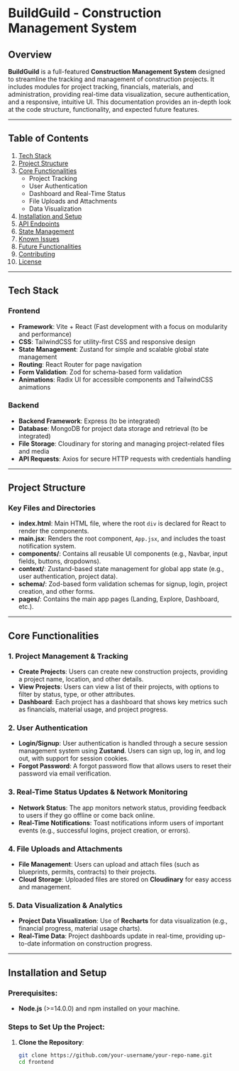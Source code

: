 # BuildGuild - Construction Management System

## Overview

**BuildGuild** is a full-featured **Construction Management System** designed to streamline the tracking and management of construction projects. It includes modules for project tracking, financials, materials, and administration, providing real-time data visualization, secure authentication, and a responsive, intuitive UI. This documentation provides an in-depth look at the code structure, functionality, and expected future features.

---

## Table of Contents

1. [Tech Stack](#tech-stack)
2. [Project Structure](#project-structure)
3. [Core Functionalities](#core-functionalities)
   - Project Tracking
   - User Authentication
   - Dashboard and Real-Time Status
   - File Uploads and Attachments
   - Data Visualization
4. [Installation and Setup](#installation-and-setup)
5. [API Endpoints](#api-endpoints)
6. [State Management](#state-management)
7. [Known Issues](#known-issues)
8. [Future Functionalities](#future-functionalities)
9. [Contributing](#contributing)
10. [License](#license)

---

## Tech Stack

### Frontend
- **Framework**: Vite + React (Fast development with a focus on modularity and performance)
- **CSS**: TailwindCSS for utility-first CSS and responsive design
- **State Management**: Zustand for simple and scalable global state management
- **Routing**: React Router for page navigation
- **Form Validation**: Zod for schema-based form validation
- **Animations**: Radix UI for accessible components and TailwindCSS animations

### Backend
- **Backend Framework**: Express (to be integrated)
- **Database**: MongoDB for project data storage and retrieval (to be integrated)
- **File Storage**: Cloudinary for storing and managing project-related files and media
- **API Requests**: Axios for secure HTTP requests with credentials handling

---

## Project Structure

### Key Files and Directories
- **index.html**: Main HTML file, where the root `div` is declared for React to render the components.
- **main.jsx**: Renders the root component, `App.jsx`, and includes the toast notification system.
- **components/**: Contains all reusable UI components (e.g., Navbar, input fields, buttons, dropdowns).
- **context/**: Zustand-based state management for global app state (e.g., user authentication, project data).
- **schema/**: Zod-based form validation schemas for signup, login, project creation, and other forms.
- **pages/**: Contains the main app pages (Landing, Explore, Dashboard, etc.).

---

## Core Functionalities

### 1. Project Management & Tracking
- **Create Projects**: Users can create new construction projects, providing a project name, location, and other details.
- **View Projects**: Users can view a list of their projects, with options to filter by status, type, or other attributes.
- **Dashboard**: Each project has a dashboard that shows key metrics such as financials, material usage, and project progress.
  
### 2. User Authentication
- **Login/Signup**: User authentication is handled through a secure session management system using **Zustand**. Users can sign up, log in, and log out, with support for session cookies.
- **Forgot Password**: A forgot password flow that allows users to reset their password via email verification.

### 3. Real-Time Status Updates & Network Monitoring
- **Network Status**: The app monitors network status, providing feedback to users if they go offline or come back online.
- **Real-Time Notifications**: Toast notifications inform users of important events (e.g., successful logins, project creation, or errors).

### 4. File Uploads and Attachments
- **File Management**: Users can upload and attach files (such as blueprints, permits, contracts) to their projects.
- **Cloud Storage**: Uploaded files are stored on **Cloudinary** for easy access and management.

### 5. Data Visualization & Analytics
- **Project Data Visualization**: Use of **Recharts** for data visualization (e.g., financial progress, material usage charts).
- **Real-Time Data**: Project dashboards update in real-time, providing up-to-date information on construction progress.

---

## Installation and Setup

### Prerequisites:
- **Node.js** (>=14.0.0) and npm installed on your machine.

### Steps to Set Up the Project:
1. **Clone the Repository**:
   ```bash
   git clone https://github.com/your-username/your-repo-name.git
   cd frontend

